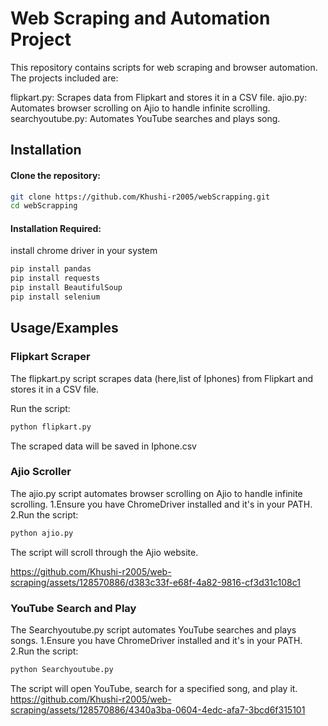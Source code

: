 
# Web Scraping and Automation Project

This repository contains scripts for web scraping and browser automation. The projects included are:

flipkart.py: Scrapes data from Flipkart and stores it in a CSV file.
ajio.py: Automates browser scrolling on Ajio to handle infinite scrolling.
searchyoutube.py: Automates YouTube searches and plays song.




## Installation

#### Clone the repository:

```bash
git clone https://github.com/Khushi-r2005/webScrapping.git
cd webScrapping
```
#### Installation Required:

install chrome driver in your system
```bash
pip install pandas
pip install requests
pip install BeautifulSoup
pip install selenium
```
## Usage/Examples

### Flipkart Scraper
The flipkart.py script scrapes data (here,list of Iphones) from Flipkart and stores it in a CSV file.

Run the script:
```bash
python flipkart.py
```
The scraped data will be saved in Iphone.csv

### Ajio Scroller
The ajio.py script automates browser scrolling on Ajio to handle infinite scrolling.
1.Ensure you have ChromeDriver installed and it's in your PATH.
2.Run the script:
```bash
python ajio.py
```
The script will scroll through the Ajio website.

https://github.com/Khushi-r2005/web-scraping/assets/128570886/d383c33f-e68f-4a82-9816-cf3d31c108c1

### YouTube Search and Play
The Searchyoutube.py script automates YouTube searches and plays songs.
1.Ensure you have ChromeDriver installed and it's in your PATH.
2.Run the script:
```bash
python Searchyoutube.py
```
The script will open YouTube, search for a specified song, and play it.
https://github.com/Khushi-r2005/web-scraping/assets/128570886/4340a3ba-0604-4edc-afa7-3bcd6f315101
